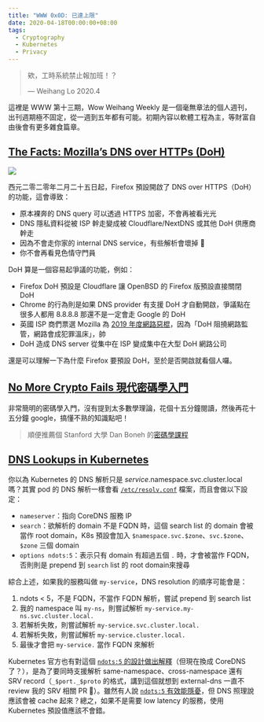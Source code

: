 ```yaml
---
title: "WWW 0x0D: 已達上限"
date: 2020-04-18T00:00:00+08:00
tags:
  - Cryptography
  - Kubernetes
  - Privacy
---
```


> 欸，工時系統禁止報加班！？
>
> — Weihang Lo 2020.4

這裡是 WWW 第十三期，Wow Weihang Weekly 是一個毫無章法的個人週刊，出刊週期極不固定，從一週到五年都有可能。初期內容以軟體工程為主，等財富自由後會有更多雜食篇章。

## [The Facts: Mozilla’s DNS over HTTPs (DoH)](https://blog.mozilla.org/netpolicy/2020/02/25/the-facts-mozillas-dns-over-https-doh/)

![](https://i.imgur.com/LgNKRtn.png)

西元二零二零年二月二十五日起，Firefox 預設開啟了 DNS over HTTPS（DoH）的功能，這會導致：

- 原本裸奔的 DNS query 可以透過 HTTPS 加密，不會再被看光光
- DNS 隱私資料從被 ISP 幹走變成被 Cloudflare/NextDNS 或其他 DoH 供應商幹走
- 因為不會走你家的 internal DNS service，有些解析會壞掉 👋
- 你不會再看見色情守門員

DoH 算是一個容易起爭議的功能，例如：

- Firefox DoH 預設是 Cloudflare 讓 OpenBSD 的 Firefox 版預設直接關閉 DoH
- Chrome 的行為則是如果 DNS provider 有支援 DoH 才自動開啟，爭議點在很多人都用 8.8.8.8 那還不是一定會走 Google 的 DoH
- 英國 ISP 商們票選 Mozilla 為 [2019 年度網路惡棍](https://www.ispa.org.uk/ispa-announces-finalists-for-2019-internet-heroes-and-villains-trump-and-mozilla-lead-the-way-as-villain-nominees/)，因為「DoH 阻撓網路監管，網路會成犯罪溫床」，帥
- DoH 造成 DNS server 從集中在 ISP 變成集中在大型 DoH 網路公司

還是可以理解一下為什麼 Firefox 要預設 DoH，至於是否開啟就看個人囉。

## [No More Crypto Fails 現代密碼學入門](https://speakerdeck.com/inndy/no-more-crypto-fails)

非常簡明的密碼學入門，沒有提到太多數學理論，花個十五分鐘閱讀，然後再花十五分鐘 google，搞懂不熟的知識點吧！

> 順便推薦個 Stanford 大學 Dan Boneh 的[密碼學課程](https://www.coursera.org/learn/crypto)

## [DNS Lookups in Kubernetes](https://mrkaran.dev/posts/ndots-kubernetes/)

你以為 Kubernetes 的 DNS 解析只是 $service.$namespace.svc.cluster.local 嗎？其實 pod 的 DNS 解析一樣會看 [`/etc/resolv.conf`](http://man7.org/linux/man-pages/man5/resolv.conf.5.html) 檔案，而且會做以下設定：

- `nameserver`：指向 CoreDNS 服務 IP
- `search`：欲解析的 domain 不是 FQDN 時，這個 search list 的 domain 會被當作 root domain，K8s 預設會加入 `$namespace.svc.$zone`、`svc.$zone`、`$zone` 三個 domain
- `options ndots:5`：表示只有 domain 有超過五個 `.` 時，才會被當作 FQDN，否則則是 prepend 到 `search` list 的 root domain來搜尋

綜合上述，如果我的服務叫做 `my-service`，DNS resolution 的順序可能會是：

1. ndots < 5，不是 FQDN，不當作 FQDN 解析，嘗試 prepend 到 search list
2. 我的 namespace 叫 `my-ns`，則嘗試解析 `my-service.my-ns.svc.cluster.local.`
3. 若解析失敗，則嘗試解析 `my-service.svc.cluster.local.`
4. 若解析失敗，則嘗試解析 `my-service.cluster.local.`
5. 最後才會把 `my-service.` 當作 FQDN 來解析

Kubernetes 官方也有對這個 [`ndots:5` 的設計做出解釋](https://github.com/kubernetes/kubernetes/issues/33554#issuecomment-266251056)（但現在換成 CoreDNS 了？），是為了要同時支援解析 same-namespace、cross-namespace 還有 SRV record（`_$port._$proto` 的格式，講到這個就想到 external-dns 一直不 review 我的 SRV 相關 PR 🤯）。雖然有人說 [`ndots:5` 有效能隱憂](https://pracucci.com/kubernetes-dns-resolution-ndots-options-and-why-it-may-affect-application-performances.html)，但 DNS 照理說應該會被 cache 起來？總之，如果不是需要 low latency 的服務，使用 Kubernetes 預設值應該不會錯。
